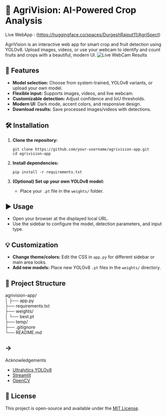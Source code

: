 # 🌾 AgriVision: AI-Powered Crop Analysis
Live WebApp : (https://huggingface.co/spaces/DurgeshRajput11/AgriSpect)

AgriVision is an interactive web app for smart crop and fruit detection using YOLOv8. Upload images, videos, or use your webcam to identify and count fruits and crops with a beautiful, modern UI.
![Live WebCam Results](https://github.com/DurgeshRajput11/AgriVision/blob/c88ffb0b3e1b9f0261b280195183ea2875a2545b/Screenshot%202025-07-01%20085748.png)
## 🚀 Features
 
- **Model selection:** Choose from system-trained, YOLOv8 variants, or upload your own model.
- **Flexible input:** Supports images, videos, and live webcam.
- **Customizable detection:** Adjust confidence and IoU thresholds.
- **Modern UI:** Dark mode, accent colors, and responsive design.
- **Download results:** Save processed images/videos with detections.




## 🛠️ Installation

1. **Clone the repository:**

    ```
    git clone https://github.com/your-username/agrivision-app.git
    cd agrivision-app
    ```

2. **Install dependencies:**

    ```
    pip install -r requirements.txt
    ```

3. **(Optional) Set up your own YOLOv8 model:**

    - Place your `.pt` file in the `weights/` folder.

## ▶️ Usage


- Open your browser at the displayed local URL.
- Use the sidebar to configure the model, detection parameters, and input type.

## 💡 Customization

- **Change theme/colors:** Edit the CSS in `app.py` for different sidebar or main area looks.
- **Add new models:** Place new YOLOv8 `.pt` files in the `weights/` directory.





## 📁 Project Structure




agrivision-app/   
│
├── app.py     
├── requirements.txt         
├── weights/    
│   └── best.pt    
├── temp/          
├── .gitignore     
└── README.md    





## ->
 Acknowledgements

- [Ultralytics YOLOv8](https://github.com/ultralytics/ultralytics)
- [Streamlit](https://streamlit.io/)
- [OpenCV](https://opencv.org/)

## 📄 License

This project is open-source and available under the [MIT License](LICENSE).
